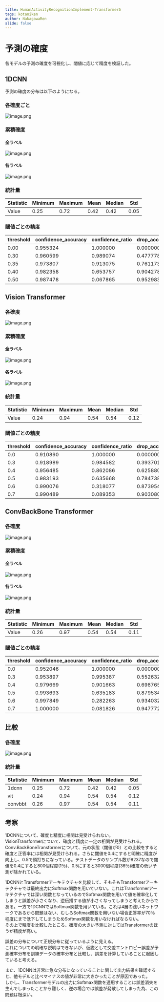 ```yaml
---
title: HumanActivityRecognitionImplement-Transformer5
tags: kotaniken
author: NakagawaRen
slide: false
---
```

# 予測の確度

各モデルの予測の確度を可視化し、閾値に応じて精度を検証した。  


## 1DCNN

予測の確度の分布は以下のようになる。  

### 各確度ごと
![image.png](image/COzzwcjuYj.png)  

### 累積確度
#### 全ラベル
![image.png](image/S57q52ssrq.png)  

#### 各ラベル
![image.png](image/gOJaHMeRRc.png)  

### 統計量
| Statistic | Minimum | Maximum |  Mean  | Median |   Std   |  
|-----------|---------|---------|--------|--------|---------|  
|   Value   |  0.25   |  0.72   |  0.42  |  0.42  |  0.05   |  

### 閾値ごとの精度
| threshold | confidence_accuracy | confidence_ratio | drop_accuracy | drop_ratio |  
|------|----------|----------|----------|----------|  
| 0.00 | 0.955324 | 1.000000 | 0.000000 | 0.000000 |  
| 0.30 | 0.960599 | 0.989074 | 0.477778 | 0.010926 |  
| 0.35 | 0.973807 | 0.913075 | 0.761173 | 0.086925 |  
| 0.40 | 0.982358 | 0.653757 | 0.904278 | 0.346243 |  
| 0.50 | 0.987478 | 0.067865 | 0.952983 | 0.932135 |  


## Vision Transformer

### 各確度
![image.png](image/7TECeHvpAX.png)  

### 累積確度
#### 全ラベル
![image.png](image/444Tjtioht.png)  

#### 各ラベル
![image.png](image/uzDlk9dzpo.png)  

### 統計量
| Statistic | Minimum | Maximum |  Mean  | Median |   Std   |  
|-----------|---------|---------|--------|--------|---------|  
|   Value   |  0.24   |  0.94   |  0.54  |  0.54  |  0.12   |  

### 閾値ごとの精度
| threshold | confidence_accuracy | confidence_ratio | drop_accuracy | drop_ratio |  
|-----|----------|----------|----------|----------|  
| 0.0 | 0.910890 | 1.000000 | 0.000000 | 0.000000 |  
| 0.3 | 0.918989 | 0.984582 | 0.393701 | 0.015418 |  
| 0.4 | 0.956485 | 0.862086 | 0.625880 | 0.137914 |  
| 0.5 | 0.983193 | 0.635668 | 0.784738 | 0.364332 |  
| 0.6 | 0.990076 | 0.318077 | 0.873954 | 0.681923 |  
| 0.7 | 0.990489 | 0.089353 | 0.903080 | 0.910647 |  

## ConvBackBone Transformer

### 各確度
![image.png](image/e8It5pKARc.png)  

### 累積確度
#### 全ラベル
![image.png](image/QEa6qC6DLn.png)  

#### 各ラベル
![image.png](image/XmqYFBDyky.png)  

### 統計量
| Statistic | Minimum | Maximum |  Mean  | Median |   Std   |  
|-----------|---------|---------|--------|--------|---------|  
|   Value   |  0.26   |  0.97   |  0.54  |  0.54  |  0.11   |  

### 閾値ごとの精度
| threshold | confidence_accuracy | confidence_ratio | drop_accuracy | drop_ratio |  
|-----|----------|----------|----------|----------|  
| 0.0 | 0.952046 | 1.000000 | 0.000000 | 0.000000 |  
| 0.3 | 0.953897 | 0.995387 | 0.552632 | 0.004613 |  
| 0.4 | 0.979669 | 0.901663 | 0.698765 | 0.098337 |  
| 0.5 | 0.993693 | 0.635183 | 0.879534 | 0.364817 |  
| 0.6 | 0.997849 | 0.282263 | 0.934032 | 0.717737 |  
| 0.7 | 1.000000 | 0.081826 | 0.947772 | 0.918174 |  

## 比較
### 各確度
![image.png](image/SOmz9bSW7c.png)  

### 統計量

| Statistic | Minimum | Maximum |  Mean  | Median |   Std   |  
|-----------|---------|---------|--------|--------|---------|  
|   1dcnn   |  0.25   |  0.72   |  0.42  |  0.42  |  0.05   |  
|    vit    |  0.24   |  0.94   |  0.54  |  0.54  |  0.12   |  
|  convbbt  |  0.26   |  0.97   |  0.54  |  0.54  |  0.11   |  

## 考察
1DCNNについて、確度と精度に相関は見受けられない。  
VisionTransformerについて、確度と精度に一定の相関が見受けられる。  
Conv.BackBoneTransformerについて、元の状態（閾値が0）との比較をすると確度と正答率には相関が見受けられる。さらに閾値を0.4にすると明確に精度が向上し、0.5で頭打ちになっている。テストデータのサンプル数が8237なので閾値を0.4にすると800個程度(1％)、0.5にすると3000個程度(36％)確度の低い予測が除かれている。  

1DCNNとTransformerアーキテクチャを比較して、そもそもTransformerアーキテクチャでは最終出力にSoftmax関数を用いていない。これはTransformerアーキテクチャでは深い関数となっているのでSoftmax関数を用いて値を確率化してしまうと誤差が小さくなり、逆伝播する値が小さくなってしまうと考えたからである。一方で1DCNNではSoftmax関数を用いている。これは4層の浅いネットワークであるから問題はない、むしろSoftmax関数を用いない場合正答率が70％程度にまで低下してしまうためSoftmax関数を用いなければならない。  
その上で精度を比較したところ、確度の大きい予測に対してはTransformerのほうが精度が高い。  

誤差の分布について正規分布に従っているように見える。  
これについての明確な説明はできないが、仮説として交差エントロピー誤差が予測確率分布を訓練データの確率分布と比較し、誤差を計算していることに起因していると考える。  

また、1DCNNは非常に急な分布になっていることに関して出力結果を確認すると、他モデルと比べマイナスの値が非常に大きかったことが原因であった。  
しかし、Transformerモデルの出力にSoftmax関数を適用することは誤差消失を生んでしまったことから難しく、逆の場合では誤差が発散してしまった為、この問題は根深い。  
